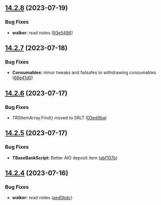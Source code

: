 ## [14.2.8](https://github.com/Torwent/WaspLib/compare/v14.2.7...v14.2.8) (2023-07-19)


### Bug Fixes

* **walker:** read notes ([93e5496](https://github.com/Torwent/WaspLib/commit/93e549642d0cab5373ef2b927126362cf9a306d2))



## [14.2.7](https://github.com/Torwent/WaspLib/compare/v14.2.6...v14.2.7) (2023-07-18)


### Bug Fixes

* **Consumables:** minor tweaks and failsafes to withdrawing consumables ([68e41d0](https://github.com/Torwent/WaspLib/commit/68e41d02ada4cd71b8a6cb6052b31c5bd848ec5c))



## [14.2.6](https://github.com/Torwent/WaspLib/compare/v14.2.5...v14.2.6) (2023-07-17)


### Bug Fixes

* TRSItemArray.Find() moved to SRLT ([03ed9ba](https://github.com/Torwent/WaspLib/commit/03ed9ba556c95e5b5583e7c6b7c13342fd819c7e))



## [14.2.5](https://github.com/Torwent/WaspLib/compare/v14.2.4...v14.2.5) (2023-07-17)


### Bug Fixes

* **TBaseBankScript:** Better AIO deposit item ([abf107b](https://github.com/Torwent/WaspLib/commit/abf107b1ed4cd97a2218088445c38117614a19ec))



## [14.2.4](https://github.com/Torwent/WaspLib/compare/v14.2.3...v14.2.4) (2023-07-16)


### Bug Fixes

* **walker:** read notes ([aed0bdc](https://github.com/Torwent/WaspLib/commit/aed0bdc6fb42d44a46e72b373eee1c42751d946b))



